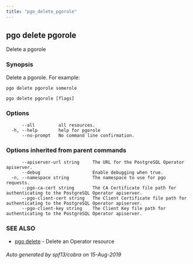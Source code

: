 ```yaml
---
title: "pgo_delete_pgorole"
---
```

## pgo delete pgorole

Delete a pgorole

### Synopsis

Delete a pgorole. For example:
    
    pgo delete pgorole somerole

```
pgo delete pgorole [flags]
```

### Options

```
      --all         all resources.
  -h, --help        help for pgorole
      --no-prompt   No command line confirmation.
```

### Options inherited from parent commands

```
      --apiserver-url string     The URL for the PostgreSQL Operator apiserver.
      --debug                    Enable debugging when true.
  -n, --namespace string         The namespace to use for pgo requests.
      --pgo-ca-cert string       The CA Certificate file path for authenticating to the PostgreSQL Operator apiserver.
      --pgo-client-cert string   The Client Certificate file path for authenticating to the PostgreSQL Operator apiserver.
      --pgo-client-key string    The Client Key file path for authenticating to the PostgreSQL Operator apiserver.
```

### SEE ALSO

* [pgo delete](/operatorcli/cli/pgo_delete/)	 - Delete an Operator resource

###### Auto generated by spf13/cobra on 15-Aug-2019
